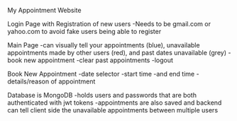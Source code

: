 My Appointment Website 

Login Page with Registration of new users
    -Needs to be gmail.com or yahoo.com to avoid fake users being able to register

Main Page 
    -can visually tell your appointments (blue), unavailable appointments made by other users (red), and past dates unavailable (grey)
    -book new appointment
    -clear past appointments
    -logout 

Book New Appointment 
    -date selector
    -start time 
    -and end time 
    -details/reason of appointment

Database is MongoDB
    -holds users and passwords that are both authenticated with jwt tokens 
    -appointments are also saved and backend can tell client side the unavailable appointments between multiple users 


